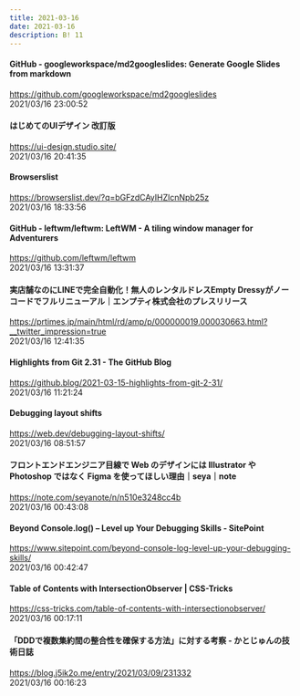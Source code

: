 ```yaml
---
title: 2021-03-16
date: 2021-03-16
description: B! 11
---
```


#### GitHub - googleworkspace/md2googleslides: Generate Google Slides from markdown
https://github.com/googleworkspace/md2googleslides<br>
2021/03/16 23:00:52<br>


#### はじめてのUIデザイン 改訂版
https://ui-design.studio.site/<br>
2021/03/16 20:41:35<br>


#### Browserslist
https://browserslist.dev/?q=bGFzdCAyIHZlcnNpb25z<br>
2021/03/16 18:33:56<br>


#### GitHub - leftwm/leftwm: LeftWM - A tiling window manager for Adventurers
https://github.com/leftwm/leftwm<br>
2021/03/16 13:31:37<br>


#### 実店舗なのにLINEで完全自動化！無人のレンタルドレスEmpty Dressyがノーコードでフルリニューアル｜エンプティ株式会社のプレスリリース
https://prtimes.jp/main/html/rd/amp/p/000000019.000030663.html?__twitter_impression=true<br>
2021/03/16 12:41:35<br>


#### Highlights from Git 2.31 - The GitHub Blog
https://github.blog/2021-03-15-highlights-from-git-2-31/<br>
2021/03/16 11:21:24<br>


#### Debugging layout shifts
https://web.dev/debugging-layout-shifts/<br>
2021/03/16 08:51:57<br>


#### フロントエンドエンジニア目線で Web のデザインには Illustrator や Photoshop ではなく Figma を使ってほしい理由｜seya｜note
https://note.com/seyanote/n/n510e3248cc4b<br>
2021/03/16 00:43:08<br>


#### Beyond Console.log() – Level up Your Debugging Skills - SitePoint
https://www.sitepoint.com/beyond-console-log-level-up-your-debugging-skills/<br>
2021/03/16 00:42:47<br>


#### Table of Contents with IntersectionObserver | CSS-Tricks
https://css-tricks.com/table-of-contents-with-intersectionobserver/<br>
2021/03/16 00:17:11<br>


#### 「DDDで複数集約間の整合性を確保する方法」に対する考察 - かとじゅんの技術日誌
https://blog.j5ik2o.me/entry/2021/03/09/231332<br>
2021/03/16 00:16:23<br>


